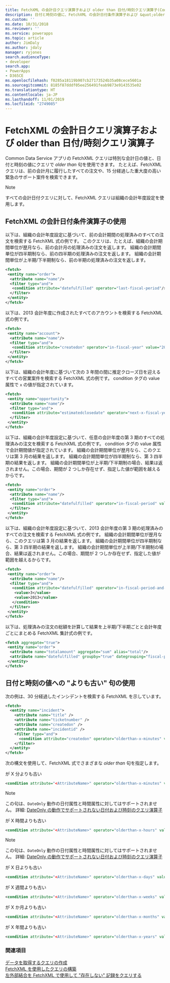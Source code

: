 ```yaml
---
title: FetchXML の会計日クエリ演算子および older than 日付/時刻クエリ演算子(Common Data Service) | Microsoft Docs
description: 日付と時刻の値に、FetchXML の会計日付条件演算子および &quot;older than&quot; 句を使用する方法の説明
ms.custom: ''
ms.date: 10/31/2018
ms.reviewer: ''
ms.service: powerapps
ms.topic: article
author: JimDaly
ms.author: jdaly
manager: ryjones
search.audienceType:
- developer
search.app:
- PowerApps
- D365CE
ms.openlocfilehash: f0285a18119b907cb27173524b35a08cece5601a
ms.sourcegitcommit: 8185f87dddf05ee256491feab9873e9143535e02
ms.translationtype: HT
ms.contentlocale: ja-JP
ms.lasthandoff: 11/01/2019
ms.locfileid: "2749085"
---
```

# <a name="fiscal-date-and-older-than-datetime-query-operators-in-fetchxml"></a>FetchXML の会計日クエリ演算子および older than 日付/時刻クエリ演算子

Common Data Service アプリの FetchXML クエリは特別な会計日の値と、日付と時刻の値にクエリで *older than* 句を使用できます。 たとえば、FetchXML クエリは、前の会計月に履行したすべての注文や、15 分経過した重大度の高い緊急のサポート案件を検索できます。  
  
> [!NOTE]
>  すべての会計日付クエリに対して、FetchXML クエリは組織の会計年度設定を使用します。  
  
<a name="FiscalDate"></a>   
## <a name="using-fetchxml-fiscal-date-conditional-operators"></a>FetchXML の会計日付条件演算子の使用  
 以下は、組織の会計年度設定に基づいて、前の会計期間の処理済みのすべての注文を検索する FetchXML 式の例です。 このクエリは、たとえば、組織の会計期間単位が歴月なら、前の会計月の処理済みの注文を返します。 組織の会計期間単位が四半期制なら、前の四半期の処理済みの注文を返します。 組織の会計期間単位が上半期/下半期制なら、前の半期の処理済みの注文を返します。  
  
```xml  
<fetch>  
 <entity name="order">  
  <attribute name="name"/>  
  <filter type="and">  
   <condition attribute="datefulfilled" operator="last-fiscal-period"/>  
  </filter>  
 </entity>  
</fetch>  
```  
  
 以下は、2013 会計年度に作成されたすべてのアカウントを検索する FetchXML 式の例です。  
  
```xml  
<fetch>  
 <entity name="account">  
  <attribute name="name"/>  
  <filter type="and">  
   <condition attribute="createdon" operator="in-fiscal-year" value="2013"/>  
  </filter>  
 </entity>  
</fetch>  
```  
  
 以下は、組織の会計年度に基づいて次の 3 年間の間に推定クローズ日を迎えるすべての営業案件を検索する FetchXML 式の例です。 condition タグの value 属性で `x` の値が指定されています。  
  
```xml  
<fetch>  
 <entity name="opportunity">  
  <attribute name="name"/>  
  <filter type="and">  
   <condition attribute="estimatedclosedate" operator="next-x-fiscal-years" value="3"/>  
  </filter>  
 </entity>  
</fetch>  
```  
  
 以下は、組織の会計年度設定に基づいて、任意の会計年度の第 3 期のすべての処理済みの注文を検索する FetchXML 式の例です。 condition タグの value 属性で会計期間値が指定されています。 組織の会計期間単位が歴月なら、このクエリは第 3 月の結果を返します。 組織の会計期間単位が四半期制なら、第 3 四半期の結果を返します。 組織の会計期間単位が上半期/下半期制の場合、結果は返されません。この場合、期間が 2 つしか存在せず、指定した値が範囲を越えるからです。  
  
```xml  
<fetch>  
 <entity name="order">  
  <attribute name="name"/>  
  <filter type="and">  
   <condition attribute="datefulfilled" operator="in-fiscal-period" value="3"/>  
  </filter>  
 </entity>  
</fetch>  
```  
  
 以下は、組織の会計年度設定に基づいて、2013 会計年度の第 3 期の処理済みのすべての注文を検索する FetchXML 式の例です。 組織の会計期間単位が歴月なら、このクエリは第 3 月の結果を返します。 組織の会計期間単位が四半期制なら、第 3 四半期の結果を返します。 組織の会計期間単位が上半期/下半期制の場合、結果は返されません。この場合、期間が 2 つしか存在せず、指定した値が範囲を越えるからです。  
  
```xml  
<fetch>  
 <entity name="order">  
  <attribute name="name"/>  
  <filter type="and">  
   <condition attribute="datefulfilled" operator="in-fiscal-period-and-year">  
    <value>3</value>  
    <value>2013</value>  
   </condition>  
  </filter>  
 </entity>  
</fetch>  
```  
  
 以下は、処理済みの注文の総額を計算して結果を上半期/下半期ごとと会計年度ごとにまとめる FetchXML 集計式の例です。  
  
```xml  
<fetch aggregate="true">  
 <entity name="order">  
  <attribute name="totalamount" aggregate="sum" alias="total"/>  
  <attribute name="datefulfilled" groupby="true" dategrouping="fiscal-period"/>  
 </entity>  
</fetch>  
```  
  
<a name="OlderThan"></a>   
## <a name="using-older-than-clauses-for-date-and-time-values"></a>日付と時刻の値への "よりも古い" 句の使用  
 次の例は、30 分経過したインシデントを検索する FetchXML を示しています。  
  
```xml  
<fetch>  
  <entity name="incident">  
    <attribute name="title" />  
    <attribute name="ticketnumber" />  
    <attribute name="createdon" />  
    <attribute name="incidentid" />  
    <filter type="and">  
      <condition attribute="createdon" operator="olderthan-x-minutes" value="30" />  
    </filter>  
  </entity>  
</fetch>  
```  
  
 次の構文を使用して、FetchXML 式でさまざまな *older than* 句を指定します。  
  
 が X 分よりも古い  
 ```xml  
<condition attribute="<AttributeName>" operator="olderthan-x-minutes" value="<VALUE>" />  
```  
  
> [!NOTE]
>  この句は、`DateOnly` 動作の日付属性と時間属性に対してはサポートされません。 詳細: [DateOnly の動作でサポートされない日付および時刻のクエリ演算子](/dynamics365/customer-engagement/developer/behavior-format-date-time-attribute#date-and-time-query-operators-not-supported-for-dateonly-behavior)
  
 が X 時間よりも古い  
 ```xml  
<condition attribute="<AttributeName>" operator="olderthan-x-hours" value="<VALUE>" />  
```  
  
> [!NOTE]
>  この句は、`DateOnly` 動作の日付属性と時間属性に対してはサポートされません。 詳細: [DateOnly の動作でサポートされない日付および時刻のクエリ演算子](/dynamics365/customer-engagement/developer/behavior-format-date-time-attribute#date-and-time-query-operators-not-supported-for-dateonly-behavior)  
  
 が X 日よりも古い  
 ```xml  
<condition attribute="<AttributeName>" operator="olderthan-x-days" value="<VALUE>" />  
```  
  
 が X 週間よりも古い  
 ```xml  
<condition attribute="<AttributeName>" operator="olderthan-x-weeks" value="<VALUE>" />  
```  
  
 が X か月よりも古い  
 ```xml  
<condition attribute="<AttributeName>" operator="olderthan-x-months" value="<VALUE>" />  
```  
  
 が X 年間よりも古い  
 ```xml  
<condition attribute="<AttributeName>" operator="olderthan-x-years" value="<VALUE>" />  
```

### <a name="see-also"></a>関連項目  
 [データを取得するクエリの作成](/dynamics365/customer-engagement/developer/org-service/retrieve-data-queries-sdk-assemblies)   
 [FetchXML を使用したクエリの構築](/dynamics365/customer-engagement/developer/org-service/build-queries-fetchxml)   
 [左外部結合を FetchXML で使用して "存在しない" 記録をクエリする](/dynamics365/customer-engagement/developer/use-left-outer-join-fetchxml-query-records-not-in)
